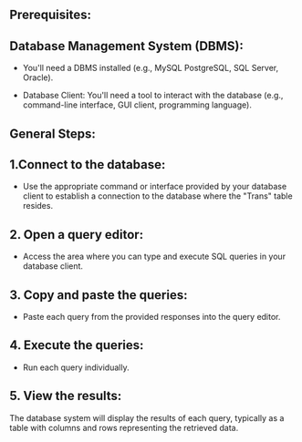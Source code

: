 ## Prerequisites:

## Database Management System (DBMS):
- You'll need a DBMS installed (e.g., MySQL PostgreSQL, SQL Server, Oracle).

- Database Client: You'll need a tool to interact with the database (e.g., command-line interface, GUI client, programming language).

## General Steps:

## 1.Connect to the database:
 - Use the appropriate command or interface provided by your database client to establish a connection to the database where the "Trans" table resides.

## 2. Open a query editor:
- Access the area where you can type and execute SQL queries in your database client.

## 3. Copy and paste the queries:
- Paste each query from the provided responses into the query editor.

## 4. Execute the queries:
- Run each query individually.

## 5. View the results:
The database system will display the results of each query, typically as a table with columns and rows representing the retrieved data.